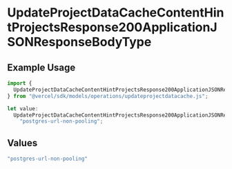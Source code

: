 # UpdateProjectDataCacheContentHintProjectsResponse200ApplicationJSONResponseBodyType

## Example Usage

```typescript
import {
  UpdateProjectDataCacheContentHintProjectsResponse200ApplicationJSONResponseBodyType,
} from "@vercel/sdk/models/operations/updateprojectdatacache.js";

let value:
  UpdateProjectDataCacheContentHintProjectsResponse200ApplicationJSONResponseBodyType =
    "postgres-url-non-pooling";
```

## Values

```typescript
"postgres-url-non-pooling"
```